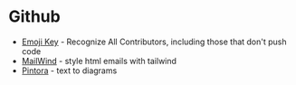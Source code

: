 # Github

- [Emoji Key](https://allcontributors.org/) - Recognize All Contributors, including those that don't push code
- [MailWind](https://github.com/soheilpro/mailwind) - style html emails with tailwind
- [Pintora](https://github.com/hikerpig/pintora) - text to diagrams
